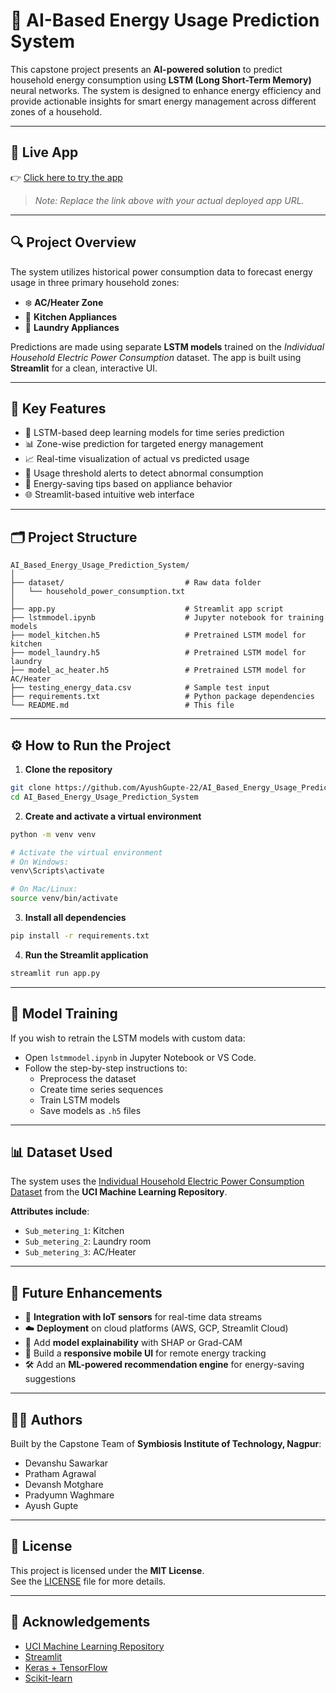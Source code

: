 
# 🔋 AI-Based Energy Usage Prediction System

This capstone project presents an **AI-powered solution** to predict household energy consumption using **LSTM (Long Short-Term Memory)** neural networks. The system is designed to enhance energy efficiency and provide actionable insights for smart energy management across different zones of a household.

---

## 🚀 Live App

👉 [Click here to try the app](https://your-streamlit-app-link.com)  
> _Note: Replace the link above with your actual deployed app URL._

---

## 🔍 Project Overview

The system utilizes historical power consumption data to forecast energy usage in three primary household zones:

- ❄️ **AC/Heater Zone**
- 🍳 **Kitchen Appliances**
- 🧺 **Laundry Appliances**

Predictions are made using separate **LSTM models** trained on the *Individual Household Electric Power Consumption* dataset. The app is built using **Streamlit** for a clean, interactive UI.

---

## 🧠 Key Features

- 🔮 LSTM-based deep learning models for time series prediction  
- 📊 Zone-wise prediction for targeted energy management  
- 📈 Real-time visualization of actual vs predicted usage  
- 🚨 Usage threshold alerts to detect abnormal consumption  
- 🌱 Energy-saving tips based on appliance behavior  
- 🌐 Streamlit-based intuitive web interface  

---

## 🗂️ Project Structure

```
AI_Based_Energy_Usage_Prediction_System/
│
├── dataset/                           # Raw data folder
│   └── household_power_consumption.txt
│
├── app.py                             # Streamlit app script
├── lstmmodel.ipynb                    # Jupyter notebook for training models
├── model_kitchen.h5                   # Pretrained LSTM model for kitchen
├── model_laundry.h5                   # Pretrained LSTM model for laundry
├── model_ac_heater.h5                 # Pretrained LSTM model for AC/Heater
├── testing_energy_data.csv            # Sample test input
├── requirements.txt                   # Python package dependencies
└── README.md                          # This file
```

---

## ⚙️ How to Run the Project

1. **Clone the repository**
```bash
git clone https://github.com/AyushGupte-22/AI_Based_Energy_Usage_Prediction_System.git
cd AI_Based_Energy_Usage_Prediction_System
```

2. **Create and activate a virtual environment**
```bash
python -m venv venv

# Activate the virtual environment
# On Windows:
venv\Scripts\activate

# On Mac/Linux:
source venv/bin/activate
```

3. **Install all dependencies**
```bash
pip install -r requirements.txt
```

4. **Run the Streamlit application**
```bash
streamlit run app.py
```

---

## 🧪 Model Training

If you wish to retrain the LSTM models with custom data:

- Open `lstmmodel.ipynb` in Jupyter Notebook or VS Code.
- Follow the step-by-step instructions to:
  - Preprocess the dataset
  - Create time series sequences
  - Train LSTM models
  - Save models as `.h5` files

---

## 📊 Dataset Used

The system uses the [Individual Household Electric Power Consumption Dataset](https://archive.ics.uci.edu/ml/datasets/individual+household+electric+power+consumption) from the **UCI Machine Learning Repository**.

**Attributes include**:
- `Sub_metering_1`: Kitchen
- `Sub_metering_2`: Laundry room
- `Sub_metering_3`: AC/Heater

---

## 🚀 Future Enhancements

- 🔄 **Integration with IoT sensors** for real-time data streams  
- ☁️ **Deployment** on cloud platforms (AWS, GCP, Streamlit Cloud)  
- 🧠 Add **model explainability** with SHAP or Grad-CAM  
- 📱 Build a **responsive mobile UI** for remote energy tracking  
- 🛠️ Add an **ML-powered recommendation engine** for energy-saving suggestions  

---

## 👨‍💻 Authors

Built by the Capstone Team of **Symbiosis Institute of Technology, Nagpur**:

- Devanshu Sawarkar  
- Pratham Agrawal  
- Devansh Motghare  
- Pradyumn Waghmare  
- Ayush Gupte  

---

## 📄 License

This project is licensed under the **MIT License**.  
See the [LICENSE](LICENSE) file for more details.

---

## 🙏 Acknowledgements

- [UCI Machine Learning Repository](https://archive.ics.uci.edu/)
- [Streamlit](https://streamlit.io/)
- [Keras + TensorFlow](https://keras.io/)
- [Scikit-learn](https://scikit-learn.org/)
